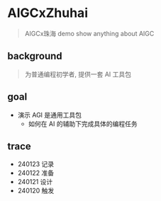 # AIGCxZhuhai
> AIGCx珠海
demo show anything about AIGC

## background

> 为普通编程初学者, 提供一套 AI 工具包


## goal

- 演示 AGI 是通用工具包
    - 如何在 AI 的辅助下完成具体的编程任务


## trace

- 240123 记录
- 240122 准备
- 240121 设计
- 240120 触发